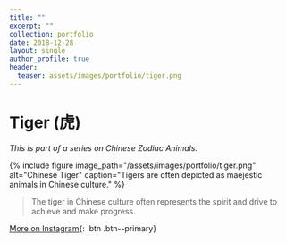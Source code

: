 ```yaml
---
title: ""
excerpt: ""
collection: portfolio
date: 2018-12-28
layout: single
author_profile: true
header:
  teaser: assets/images/portfolio/tiger.png
---
```


# Tiger (虎)

_This is part of a series on Chinese Zodiac Animals._

{% include figure image_path="/assets/images/portfolio/tiger.png" alt="Chinese Tiger" caption="Tigers are often depicted as maejestic animals in Chinese culture." %}

> The tiger in Chinese culture often represents the spirit and drive to achieve and make progress.

[More on Instagram](https://instagram.com/bykfrankc){: .btn .btn--primary}